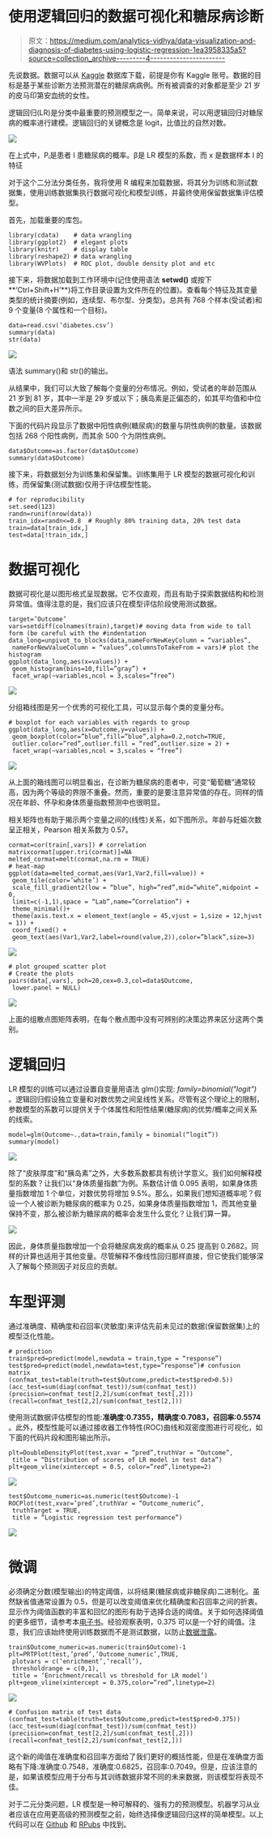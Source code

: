# 使用逻辑回归的数据可视化和糖尿病诊断

> 原文：<https://medium.com/analytics-vidhya/data-visualization-and-diagnosis-of-diabetes-using-logistic-regression-1ea3958335a5?source=collection_archive---------4----------------------->

先说数据。数据可以从 [Kaggle](https://www.kaggle.com/uciml/pima-indians-diabetes-database) 数据库下载，前提是你有 Kaggle 账号。数据的目标是基于某些诊断方法预测潜在的糖尿病病例。所有被调查的对象都是至少 21 岁的皮马印第安血统的女性。

逻辑回归(LR)是分类中最重要的预测模型之一。简单来说，可以用逻辑回归对糖尿病的概率进行建模。逻辑回归的关键概念是 logit，比值比的自然对数。

![](img/64cbd98ca30a2ca7784754950bcc12c1.png)

在上式中，Pᵢ是患者 I 患糖尿病的概率。β是 LR 模型的系数，而 x 是数据样本 I 的特征

对于这个二分法分类任务，我将使用 R 编程来加载数据，将其分为训练和测试数据集，使用训练数据集执行数据可视化和模型训练，并最终使用保留数据集评估模型。

首先，加载重要的库包。

```
library(cdata)    # data wrangling
library(ggplot2)  # elegant plots
library(knitr)    # display table 
library(reshape2) # data wrangling
library(WVPlots)  # ROC plot, double density plot and etc
```

接下来，将数据加载到工作环境中(记住使用语法 **setwd()** 或按下**‘Ctrl+Shift+H’**)将工作目录设置为文件所在的位置)。查看每个特征及其变量类型的统计摘要(例如，连续型、布尔型、分类型)。总共有 768 个样本(受试者)和 9 个变量(8 个属性和一个目标)。

```
data=read.csv(‘diabetes.csv’)
summary(data)
str(data)
```

![](img/52abc74c21693d5f788f100e5802b285.png)

语法 summary()和 str()的输出。

从结果中，我们可以大致了解每个变量的分布情况。例如，受试者的年龄范围从 21 岁到 81 岁，其中一半是 29 岁或以下；胰岛素是正偏态的，如其平均值和中位数之间的巨大差异所示。

下面的代码片段显示了数据中阳性病例(糖尿病)的数量与阴性病例的数量。该数据包括 268 个阳性病例，而其余 500 个为阴性病例。

```
data$Outcome=as.factor(data$Outcome)
summary(data$Outcome)
```

接下来，将数据划分为训练集和保留集。训练集用于 LR 模型的数据可视化和训练，而保留集(测试数据)仅用于评估模型性能。

```
# for reproducibility
set.seed(123)
randn=runif(nrow(data))
train_idx=randn<=0.8  # Roughly 80% training data, 20% test data
train=data[train_idx,]
test=data[!train_idx,]
```

# **数据可视化**

数据可视化是以图形格式呈现数据。它不仅直观，而且有助于探索数据结构和检测异常值。值得注意的是，我们应该只在模型评估阶段使用测试数据。

```
target=’Outcome’
vars=setdiff(colnames(train),target)# moving data from wide to tall form (be careful with the #indentation
data_long=unpivot_to_blocks(data,nameForNewKeyColumn = “variables”,
 nameForNewValueColumn = “values”,columnsToTakeFrom = vars)# plot the histogram
ggplot(data_long,aes(x=values)) + 
 geom_histogram(bins=10,fill=”gray”) +
 facet_wrap(~variables,ncol = 3,scales=”free”)
```

![](img/b0286de3909b58955cd09092eaa9e1c4.png)

分组箱线图是另一个优秀的可视化工具，可以显示每个类的变量分布。

```
# boxplot for each variables with regards to group
ggplot(data_long,aes(x=Outcome,y=values)) +
 geom_boxplot(color=”blue”,fill=”blue”,alpha=0.2,notch=TRUE,
 outlier.color=”red”,outlier.fill = “red”,outlier.size = 2) +
 facet_wrap(~variables,ncol = 3,scales = “free”)
```

![](img/c73813941cfb27960abf72ca898bd3bb.png)

从上面的箱线图可以明显看出，在诊断为糖尿病的患者中，可变“葡萄糖”通常较高，因为两个等级的界限不重叠。然而，重要的是要注意异常值的存在。同样的情况在年龄、怀孕和身体质量指数预测中也很明显。

相关矩阵也有助于揭示两个变量之间的(线性)关系，如下图所示。年龄与妊娠次数呈正相关，Pearson 相关系数为 0.57。

```
cormat=cor(train[,vars]) # correlation matrixcormat[upper.tri(cormat)]=NA 
melted_cormat=melt(cormat,na.rm = TRUE)
# heat-map
ggplot(data=melted_cormat,aes(Var1,Var2,fill=value)) +
 geom_tile(color=’white’) +
 scale_fill_gradient2(low = “blue”, high=”red”,mid=”white”,midpoint = 0,
 limit=c(-1,1),space = “Lab”,name=”Correlation”) +
 theme_minimal()+
 theme(axis.text.x = element_text(angle = 45,vjust = 1,size = 12,hjust = 1)) +
 coord_fixed() +
 geom_text(aes(Var1,Var2,label=round(value,2)),color=”black”,size=3)
```

![](img/bd5d422d20d7ad7f12d2e18346920c26.png)

```
# plot grouped scatter plot
# Create the plots
pairs(data[,vars], pch=20,cex=0.3,col=data$Outcome, 
 lower.panel = NULL)
```

![](img/a336debacb329ed6542209a5eac91702.png)

上面的组散点图矩阵表明，在每个散点图中没有可辨别的决策边界来区分这两个类别。

# 逻辑回归

LR 模型的训练可以通过设置自变量用语法 glm()实现: *family=binomial("logit")* 。逻辑回归假设独立变量和对数优势之间呈线性关系。尽管有这个理论上的限制，参数模型的系数可以提供关于个体属性和阳性结果(糖尿病)的优势/概率之间关系的线索。

```
model=glm(Outcome~.,data=train,family = binomial(“logit”))
summary(model)
```

![](img/d1e173eb2c933464709f9c48f2acfe72.png)

除了“皮肤厚度”和“胰岛素”之外，大多数系数都具有统计学意义。我们如何解释模型的系数？让我们以“身体质量指数”为例。系数估计值 0.095 表明，如果身体质量指数增加 1 个单位，对数优势将增加 9.5%。那么，如果我们想知道概率呢？假设一个人被诊断为糖尿病的概率为 0.25，如果身体质量指数增加 1，而其他变量保持不变，那么被诊断为糖尿病的概率会发生什么变化？让我们算一算。

![](img/8fe2ecae9eef0c69ca1bcf343dabe1dc.png)

因此，身体质量指数增加一个会将糖尿病发病的概率从 0.25 提高到 0.2682。同样的计算也适用于其他变量。尽管解释不像线性回归那样直接，但它使我们能够深入了解每个预测因子对反应的贡献。

# **车型评测**

通过准确度、精确度和召回率(灵敏度)来评估先前未见过的数据(保留数据集)上的模型泛化性能。

```
# prediction
train$pred=predict(model,newdata = train,type = “response”)
test$pred=predict(model,newdata=test,type=”response”)# confusion matrix
(confmat_test=table(truth=test$Outcome,predict=test$pred>0.5))
(acc_test=sum(diag(confmat_test))/sum(confmat_test))
(precision=confmat_test[2,2]/sum(confmat_test[,2]))
(recall=confmat_test[2,2]/sum(confmat_test[2,]))
```

使用测试数据评估模型的性能:**准确度:0.7355，精确度:0.7083，召回率:0.5574** 。此外，模型性能可以通过接收器工作特性(ROC)曲线和双密度图进行可视化，如下面的代码片段和图形输出所示。

```
plt=DoubleDensityPlot(test,xvar = “pred”,truthVar = “Outcome”,
 title = “Distribution of scores of LR model in test data”)
plt+geom_vline(xintercept = 0.5, color=”red”,linetype=2)
```

![](img/c7c75a8a85d1015cde10b94711ad21b1.png)

```
test$Outcome_numeric=as.numeric(test$Outcome)-1
ROCPlot(test,xvar=’pred’,truthVar = “Outcome_numeric”,
 truthTarget = TRUE,
 title = “Logistic regression test performance”)
```

![](img/ef124efff1900d89fa24e6ddb1d11b85.png)

# **微调**

必须确定分数(模型输出)的特定阈值，以将结果(糖尿病或非糖尿病)二进制化。虽然缺省值通常设置为 0.5，但是可以改变阈值来优化精确度和召回率之间的折衷。显示作为阈值函数的丰富和回忆的图形有助于选择合适的阈值。关于如何选择阈值的更多细节，请参考本[电子书](https://livebook.manning.com/book/practical-data-science-with-r-second-edition/welcome/v-6/)。经验观察表明，0.375 可以是一个好的阈值。注意，我们应该始终使用训练数据而不是测试数据，以防止[数据泄露](https://machinelearningmastery.com/data-leakage-machine-learning/)。

```
train$Outcome_numeric=as.numeric(train$Outcome)-1
plt=PRTPlot(test,’pred’,’Outcome_numeric’,TRUE,
 plotvars = c(‘enrichment’,’recall’),
 thresholdrange = c(0,1),
 title = ‘Enrichment/recall vs threshold for LR model’)
plt+geom_vline(xintercept = 0.375,color=”red”,linetype=2)
```

![](img/f71edbca00609c243de473a1a5b315a6.png)

```
# Confusion matrix of test data
(confmat_test=table(truth=test$Outcome,predict=test$pred>0.375))
(acc_test=sum(diag(confmat_test))/sum(confmat_test))
(precision=confmat_test[2,2]/sum(confmat_test[,2]))
(recall=confmat_test[2,2]/sum(confmat_test[2,]))
```

这个新的阈值在准确度和召回率方面给了我们更好的概括性能，但是在准确度方面略有下降:准确度:0.7548，准确度:0.6825，召回率:0.7049。但是，应该注意的是，如果该模型应用于分布与其训练数据非常不同的未来数据，则该模型将表现不佳。

对于二元分类问题，LR 模型是一种可解释的、强有力的预测模型。机器学习从业者应该在应用更高级的预测模型之前，始终选择像逻辑回归这样的简单模型。以上代码可以在 [Github](https://github.com/Jacky-lim-data-analyst/programmer.git) 和 [RPubs](https://rpubs.com/JQ_programmer_92/775059) 中找到。